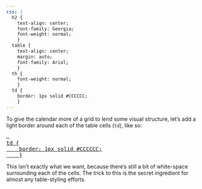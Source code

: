 ```yaml
---
css: |
  h2 {
    text-align: center;
    font-family: Georgia;
    font-weight: normal;
    }
  table {
    text-align: center;
    margin: auto;
    font-family: Arial;
    }
  th {
    font-weight: normal;
    }
  td {
    border: 1px solid #CCCCCC;
    }
---
```

<p>To give the calendar more of a grid to lend some visual structure, let&rsquo;s add a light border around each of the table cells (<code>td</code>), like so:</p>

<pre>
&hellip;
<ins>td {
	border: 1px solid #CCCCCC;
	}</ins>
</pre>

<p>This isn&rsquo;t exactly what we want, because there&rsquo;s still a bit of white-space surrounding each of the cells. The trick to this is the secret ingredient for almost any table-styling efforts.</p>
